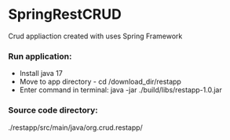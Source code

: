 # SpringRestCRUD
 Crud appliaction created with uses Spring Framework
### Run application:
* Install java 17 
* Move to app directory - cd /download_dir/restapp
* Enter command in terminal: java -jar ./build/libs/restapp-1.0.jar

### Source code directory:
./restapp/src/main/java/org.crud.restapp/